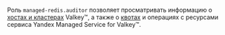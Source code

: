 Роль `managed-redis.auditor` позволяет просматривать информацию о [хостах и кластерах](../../managed-redis/concepts/index.md) Valkey™, а также о [квотах](../../managed-redis/concepts/limits.md#mrd-quotas) и операциях с ресурсами сервиса Yandex Managed Service for Valkey™.
